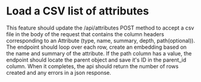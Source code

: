 # Load a CSV list of attributes
This feature should update the /api/attributes POST method to accept a csv file in the body of the request that contains the column headers corresponding to an Attribute (type, name, summary, depth, path(optional)). The endpoint should loop over each row, create an embedding based on the name and summary of the attribute. If the path column has a value, the endpoint should locate the parent object and save it's ID in the parent_id column. When it completes, the api should return the number of rows created and any errors in a json response.